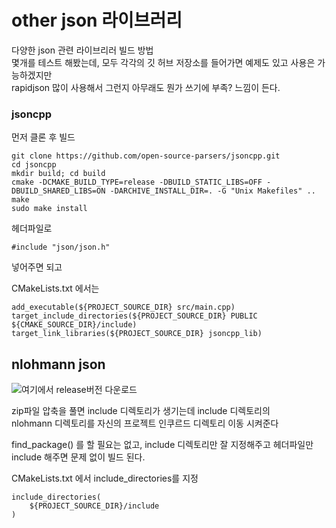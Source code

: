 # other json 라이브러리
다양한 json 관련 라이브리러 빌드 방법   
몇개를 테스트 해봤는데, 모두 각각의 깃 허브 저장소를 들어가면 예제도 있고 사용은 가능하겠지만  
rapidjson 많이 사용해서 그런지 아무래도 뭔가 쓰기에 부족? 느낌이 든다.  

### jsoncpp
먼저 클론 후 빌드

```
git clone https://github.com/open-source-parsers/jsoncpp.git
cd jsoncpp
mkdir build; cd build
cmake -DCMAKE_BUILD_TYPE=release -DBUILD_STATIC_LIBS=OFF -DBUILD_SHARED_LIBS=ON -DARCHIVE_INSTALL_DIR=. -G "Unix Makefiles" ..
make 
sudo make install
```


헤더파일로 
```
#include "json/json.h"
```
넣어주면 되고   

CMakeLists.txt 에서는  
```
add_executable(${PROJECT_SOURCE_DIR} src/main.cpp)
target_include_directories(${PROJECT_SOURCE_DIR} PUBLIC ${CMAKE_SOURCE_DIR}/include)
target_link_libraries(${PROJECT_SOURCE_DIR} jsoncpp_lib)
```


## nlohmann json
![여기에서 release버전 다운로드](https://json.nlohmann.me/home/releases/)

zip파일 압축을 풀면 include 디렉토리가 생기는데 include 디렉토리의     
nlohmann 디렉토리를 자신의 프로젝트 인쿠르드 디렉토리 이동 시켜준다  

find_package() 를 할 필요는 없고, include 디렉토리만 잘 지정해주고 헤더파일만 include 해주면 문제 없이 빌드 된다.

CMakeLists.txt 에서 include_directories를 지정
```
include_directories(
    ${PROJECT_SOURCE_DIR}/include
)
```


